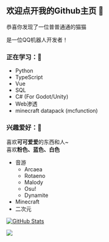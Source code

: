 ## 欢迎点开我的Github主页 👋 

恭喜你发现了一位普普通通的猫猫

是一位QQ机器人开发者！

### 正在学习：📕
- Python
- TypeScript
- Vue
- SQL
- C# (For Godot/Unity)
- Web渗透
- minecraft datapack (mcfunction)

### 兴趣爱好：🎵
喜欢**可可爱爱**的东西和人~<br>
喜欢**粉色、蓝色、白色**
- 音游
  - Arcaea
  - Rotaeno
  - Malody
  - Osu!
  - Dynamite
- Minecraft
- 二次元

[![GitHub Stats](https://github-readme-stats.vercel.app/api?username=RaTaiHok&show_icons=true)](#)

<img align="center" src="https://github-readme-stats.vercel.app/api/wakatime?username=RTHsama&layout=compact&theme=dracula&hide_border=true">
